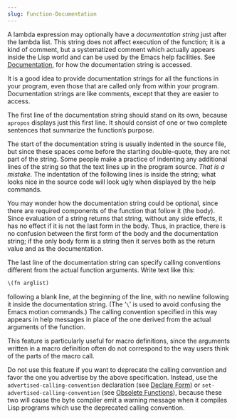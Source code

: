```yaml
---
slug: Function-Documentation
---
```


A lambda expression may optionally have a *documentation string* just after the lambda list. This string does not affect execution of the function; it is a kind of comment, but a systematized comment which actually appears inside the Lisp world and can be used by the Emacs help facilities. See [Documentation](Documentation), for how the documentation string is accessed.

It is a good idea to provide documentation strings for all the functions in your program, even those that are called only from within your program. Documentation strings are like comments, except that they are easier to access.

The first line of the documentation string should stand on its own, because `apropos` displays just this first line. It should consist of one or two complete sentences that summarize the function’s purpose.

The start of the documentation string is usually indented in the source file, but since these spaces come before the starting double-quote, they are not part of the string. Some people make a practice of indenting any additional lines of the string so that the text lines up in the program source. *That is a mistake.* The indentation of the following lines is inside the string; what looks nice in the source code will look ugly when displayed by the help commands.

You may wonder how the documentation string could be optional, since there are required components of the function that follow it (the body). Since evaluation of a string returns that string, without any side effects, it has no effect if it is not the last form in the body. Thus, in practice, there is no confusion between the first form of the body and the documentation string; if the only body form is a string then it serves both as the return value and as the documentation.

The last line of the documentation string can specify calling conventions different from the actual function arguments. Write text like this:

```lisp
\(fn arglist)
```

following a blank line, at the beginning of the line, with no newline following it inside the documentation string. (The ‘`\`’ is used to avoid confusing the Emacs motion commands.) The calling convention specified in this way appears in help messages in place of the one derived from the actual arguments of the function.

This feature is particularly useful for macro definitions, since the arguments written in a macro definition often do not correspond to the way users think of the parts of the macro call.

Do not use this feature if you want to deprecate the calling convention and favor the one you advertise by the above specification. Instead, use the `advertised-calling-convention` declaration (see [Declare Form](Declare-Form)) or `set-advertised-calling-convention` (see [Obsolete Functions](Obsolete-Functions)), because these two will cause the byte compiler emit a warning message when it compiles Lisp programs which use the deprecated calling convention.

